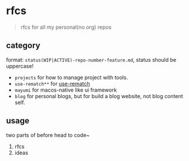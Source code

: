 # rfcs
> rfcs for all my personal(no org) repos

## category

format: `status(WIP|ACTIVE)-repo-number-feature.md`, status should be uppercase!

- `projects` for how to manage project with tools.
- `use-rematch**` for [use-rematch](https://github.com/JiangWeixian/use-rematch)
- `mayumi` for macos-native like ui framework
- `blog` for personal blogs, but for build a blog website, not blog content self.

## usage

two parts of before head to code~

1. rfcs
2. ideas

